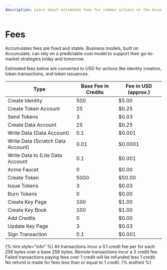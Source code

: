```yaml
---
description: Learn about estimated fees for common actions on the Accumulate Protocol.
---
```


# Fees

Accumulates fees are fixed and stable. Business models, built on Accumulate, can rely on a predictable cost model to support their go-to-market strategies today and tomorrow.

Estimated fees below are converted to USD for actions like identity creation, token transactions, and token issuances.

<table>
    <thead>
        <tr>
            <th>Type</th>
            <th data-type="number">Base Fee in Credits</th>
            <th>Fee in USD (approx.)</th>
        </tr>
    </thead>
    <tbody>
        <tr><td>Create Identity</td><td>500</td><td>$5.00</td></tr>
        <tr><td>Create Token Account</td><td>25</td><td>$0.25</td></tr>
        <tr><td>Send Tokens</td><td>3</td><td>$0.03</td></tr>
        <tr><td>Create Data Account</td><td>25</td><td>$0.25</td></tr>
        <tr><td>Write Data (Data Account)</td><td>0.1</td><td>$0.001</td></tr>
        <tr><td>Write Data (Scratch Data Account)</td><td>0.01</td><td>$0.0001</td></tr>
        <tr><td>Write Data to (Lite Data Account</td><td>0.1</td><td>$0.001</td></tr>
        <tr><td>Acme Faucet</td><td>0</td><td>$0.00</td></tr>
        <tr><td>Create Token</td><td>5000</td><td>$50.00</td></tr>
        <tr><td>Issue Tokens</td><td>3</td><td>$0.03</td></tr>
        <tr><td>Burn Tokens</td><td>0</td><td>$0.00</td></tr>
        <tr><td>Create Key Page</td><td>100</td><td>$1.00</td></tr>
        <tr><td>Create Key Book</td><td>100</td><td>$1.00</td></tr>
        <tr><td>Add Credits</td><td>0</td><td>$0.00</td></tr>
        <tr><td>Update Key Page</td><td>3</td><td>$0.03</td></tr>
        <tr><td>Sign Transaction</td><td>0.1</td><td>$0.001</td></tr>
    </tbody>
</table>

{% hint style="info" %}
All transactions incur a 0.1 credit fee per for each 256 bytes over a base 256 bytes.
Remote transactions incur a 3 credit fee.
Failed transactions paying fees over 1 credit will be refunded less 1 credit.  No refund is made for fees less than or equal to 1 credit.
{% endhint %}